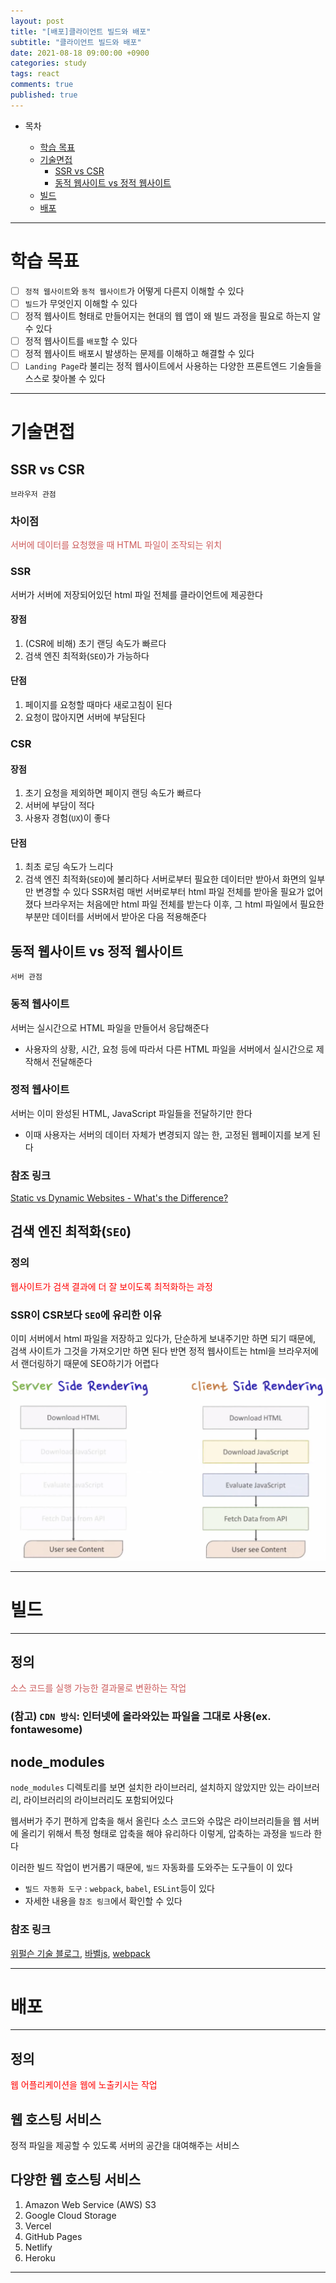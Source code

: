 ```yaml
---
layout: post
title: "[배포]클라이언트 빌드와 배포"
subtitle: "클라이언트 빌드와 배포"
date: 2021-08-18 09:00:00 +0900
categories: study
tags: react
comments: true
published: true
---
```


- 목차

  - [학습 목표](#학습-목표)
  - [기술면접](#기술면접)
    - [SSR vs CSR](##ssr-vs-csr)
    - [동적 웹사이트 vs 정적 웹사이트](##동적-웹사이트-vs-정적-웹사이트)
  - [빌드](#빌드)
  - [배포](#배포)

---

# 학습 목표

- [ ] `정적 웹사이트`와 `동적 웹사이트`가 어떻게 다른지 이해할 수 있다
- [ ] `빌드`가 무엇인지 이해할 수 있다
- [ ] 정적 웹사이트 형태로 만들어지는 현대의 웹 앱이 왜 빌드 과정을 필요로 하는지 알 수 있다
- [ ] 정적 웹사이트를 `배포`할 수 있다
- [ ] 정적 웹사이트 배포시 발생하는 문제를 이해하고 해결할 수 있다
- [ ] `Landing Page`라 불리는 정적 웹사이트에서 사용하는 다양한 프론트엔드 기술들을 스스로 찾아볼 수 있다

---

# 기술면접

## SSR vs CSR

`브라우저 관점`

### 차이점

<span style="color:indianred">서버에 데이터를 요청했을 때 HTML 파일이 조작되는 위치</span>

### SSR

서버가 서버에 저장되어있던 html 파일 전체를 클라이언트에 제공한다

#### 장점

1. (CSR에 비해) 초기 랜딩 속도가 빠르다
2. 검색 엔진 최적화(`SEO`)가 가능하다

#### 단점

1. 페이지를 요청할 때마다 새로고침이 된다
2. 요청이 많아지면 서버에 부담된다

### CSR

#### 장점

1. 초기 요청을 제외하면 페이지 랜딩 속도가 빠르다
2. 서버에 부담이 적다
3. 사용자 경험(`UX`)이 좋다

#### 단점

1. 최초 로딩 속도가 느리다
2. 검색 엔진 최적화(`SEO`)에 불리하다
   서버로부터 필요한 데이터만 받아서 화면의 일부만 변경할 수 있다
   SSR처럼 매번 서버로부터 html 파일 전체를 받아올 필요가 없어졌다
   브라우저는 처음에만 html 파일 전체를 받는다
   이후, 그 html 파일에서 필요한 부분만 데이터를 서버에서 받아온 다음 적용해준다

## 동적 웹사이트 vs 정적 웹사이트

`서버 관점`

### 동적 웹사이트

서버는 실시간으로 HTML 파일을 만들어서 응답해준다

- 사용자의 상황, 시간, 요청 등에 따라서 다른 HTML 파일을 서버에서 실시간으로 제작해서 전달해준다

### 정적 웹사이트

서버는 이미 완성된 HTML, JavaScript 파일들을 전달하기만 한다

- 이때 사용자는 서버의 데이터 자체가 변경되지 않는 한, 고정된 웹페이지를 보게 된다

### 참조 링크

[Static vs Dynamic Websites - What's the Difference?](https://www.youtube.com/watch?v=_wFJj94kSTU&t=664s)

## 검색 엔진 최적화(`SEO`)

### 정의

<span style="color:red">웹사이트가 검색 결과에 더 잘 보이도록 최적화하는 과정</span>

### SSR이 CSR보다 `SEO`에 유리한 이유

이미 서버에서 html 파일을 저장하고 있다가, 단순하게 보내주기만 하면 되기 때문에, 검색 사이트가 그것을 가져오기만 하면 된다
반면 정적 웹사이트는 html을 브라우저에서 랜더링하기 때문에 SEO하기가 어렵다

![출처:codestates](/assets/img/ssrcsr.png)

---

# 빌드

---

## 정의

<span style="color:indianred">소스 코드를 실행 가능한 결과물로 변환하는 작업</span>

### (참고) `CDN 방식`: 인터넷에 올라와있는 파일을 그대로 사용(ex. fontawesome)

## node_modules

`node_modules` 디렉토리를 보면 설치한 라이브러리, 설치하지 않았지만 있는 라이브러리, 라이브러리의 라이브러리도 포함되어있다

웹서버가 주기 편하게 압축을 해서 올린다
소스 코드와 수많은 라이브러리들을 웹 서버에 올리기 위해서 특정 형태로 압축을 해야 유리하다
이렇게, 압축하는 과정을 `빌드`라 한다

이러한 빌드 작업이 번거롭기 때문에, `빌드` 자동화를 도와주는 도구들이 이 있다

- `빌드 자동화 도구` : `webpack`, `babel`, `ESLint`등이 있다
- 자세한 내용을 `참조 링크`에서 확인할 수 있다

### 참조 링크

[위펄슨 기술 블로그](https://tech.weperson.com/wedev/frontend/bundling-transpiler/#%E1%84%90%E1%85%B3%E1%84%85%E1%85%A6%E1%86%AB%E1%84%89%E1%85%B3%E1%84%91%E1%85%A1%E1%84%8B%E1%85%B5%E1%86%AF%E1%84%85%E1%85%A5-transpiler),
[바벨js](https://babeljs.io/),
[webpack](https://webpack.js.org/)

---

# 배포

---

## 정의

<span style="color:red">웹 어플리케이션을 웹에 노출키시는 작업</span>

## 웹 호스팅 서비스

정적 파일을 제공할 수 있도록 서버의 공간을 대여해주는 서비스

## 다양한 웹 호스팅 서비스

1. Amazon Web Service (AWS) S3
2. Google Cloud Storage
3. Vercel
4. GitHub Pages
5. Netlify
6. Heroku

---
